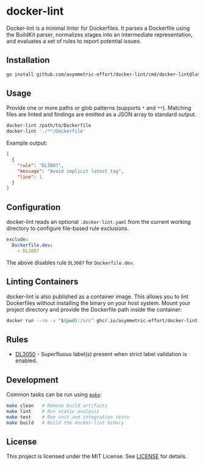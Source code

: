 # docker-lint

Docker-lint is a minimal linter for Dockerfiles. It parses a Dockerfile using the BuildKit parser, normalizes stages into an intermediate representation, and evaluates a set of rules to report potential issues.

## Installation

```bash
go install github.com/asymmetric-effort/docker-lint/cmd/docker-lint@latest
```

## Usage

Provide one or more paths or glob patterns (supports `*` and `**`). Matching files are linted and findings are emitted as a JSON array to standard output.

```bash
docker-lint /path/to/Dockerfile
docker-lint './**/Dockerfile'
```

Example output:

```json
[
  {
    "rule": "DL3007",
    "message": "Avoid implicit latest tag",
    "line": 1
  }
]
```

## Configuration

docker-lint reads an optional `.docker-lint.yaml` from the current working directory to configure file-based rule exclusions.

```yaml
exclude:
  Dockerfile.dev:
    - DL3007
```

The above disables rule `DL3007` for `Dockerfile.dev`.

## Linting Containers

docker-lint is also published as a container image. This allows you to lint Dockerfiles without installing the binary on your host system. Mount your project directory and provide the Dockerfile path inside the container:

```bash
docker run --rm -v "$(pwd):/src" ghcr.io/asymmetric-effort/docker-lint:latest /src/Dockerfile
```

## Rules

- [DL3050](docs/rules/DL3050.md) - Superfluous label(s) present when strict label validation is enabled.

## Development

Common tasks can be run using [`make`](Makefile):

```bash
make clean   # Remove build artifacts
make lint    # Run static analysis
make test    # Run unit and integration tests
make build   # Build the docker-lint binary
```

## License

This project is licensed under the MIT License. See [LICENSE](LICENSE) for details.

